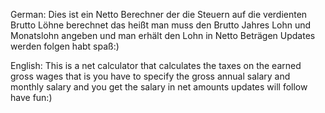 German:
Dies ist ein Netto Berechner der die Steuern auf die verdienten Brutto Löhne berechnet das heißt man muss den Brutto Jahres Lohn und Monatslohn angeben und man erhält den Lohn in Netto Beträgen Updates werden folgen habt spaß:)

English:
This is a net calculator that calculates the taxes on the earned gross wages that is you have to specify the gross annual salary and monthly salary and you get the salary in net amounts updates will follow have fun:)
